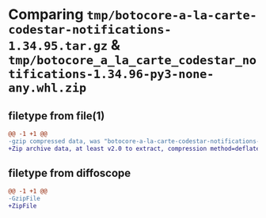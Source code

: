 # Comparing `tmp/botocore-a-la-carte-codestar-notifications-1.34.95.tar.gz` & `tmp/botocore_a_la_carte_codestar_notifications-1.34.96-py3-none-any.whl.zip`

## filetype from file(1)

```diff
@@ -1 +1 @@
-gzip compressed data, was "botocore-a-la-carte-codestar-notifications-1.34.95.tar", last modified: Wed May  1 01:06:12 2024, max compression
+Zip archive data, at least v2.0 to extract, compression method=deflate
```

## filetype from diffoscope

```diff
@@ -1 +1 @@
-GzipFile
+ZipFile
```

